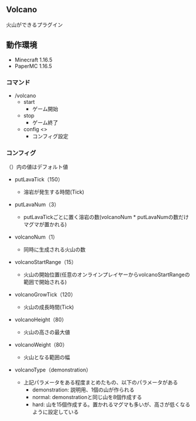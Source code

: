 ## Volcano

火山ができるプラグイン

## 動作環境

- Minecraft 1.16.5
- PaperMC 1.16.5

### コマンド

* /volcano
  * start 
    * ゲーム開始
  * stop
    * ゲーム終了
  * config <>
    * コンフィグ設定

### コンフィグ

（）内の値はデフォルト値

* putLavaTick（150）
  * 溶岩が発生する時間(Tick)
* putLavaNum（3）
  * putLavaTickごとに置く溶岩の数(volcanoNum * putLavaNumの数だけマグマが置かれる)
* volcanoNum（1）
  * 同時に生成される火山の数
* volcanoStartRange（15）
  * 火山の開始位置(任意のオンラインプレイヤーからvolcanoStartRangeの範囲で開始される)
* volcanoGrowTick（120）
  * 火山の成長時間(Tick)
* volcanoHeight（80）
  * 火山の高さの最大値
* volcanoWeight（80）
  * 火山となる範囲の幅

* volcanoType（demonstration）
  * 上記パラメータをある程度まとめたもの、以下のパラメータがある
    * demonstration: 説明用、1個の山が作られる
    * normal: demonstrationと同じ山を8個作成する
    * hard: 山を15個作成する。置かれるマグマも多いが、高さが低くなるように設定している




